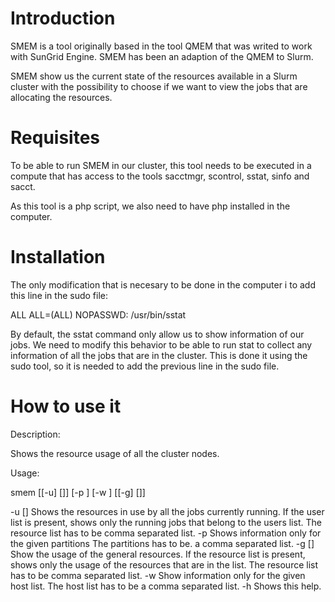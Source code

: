 
Introduction
=============

SMEM is a tool originally based in the tool QMEM that was writed to work with 
SunGrid Engine. SMEM has been an adaption of the QMEM to Slurm.

SMEM show us the current state of the resources available in a Slurm cluster 
with the possibility to choose if we want to view the jobs that are allocating
the resources.

Requisites
==========

To be able to run SMEM in our cluster, this tool needs to be executed in a compute that has access to the tools sacctmgr, scontrol, sstat, sinfo and sacct.

As this tool is a php script, we also need to have php installed in the computer.

Installation
============

The only modification that is necesary to be done in the computer i to add this line in the sudo file:

ALL ALL=(ALL) NOPASSWD: /usr/bin/sstat

By default, the sstat command only allow us to show information of our jobs. We need to modify this behavior to be able to
run stat to collect any information of all the jobs that are in the cluster. This is done it using the sudo tool, so it is needed to add the previous line in the sudo file.


How to use it
==============

Description:

  Shows the resource usage of all the cluster nodes.

Usage:

  smem	[[-u] [<user-list>]] [-p <partition-name>] [-w <host-list>] [[-g] [<resources-list>]]

  -u [<user-list>]     Shows the resources in use by all the jobs currently
                         running.  If the user list is present, shows only the
                         running jobs that belong to the users list. The resource
                         list has to be comma separated list.
  -p <partition-list>      Shows information only for the given partitions The partitions has to be.
									a comma separated list.
  -g [<resource-list>] Show the usage of the general resources. If the resource
                         list is  present, shows only the usage of the resources
                         that are in the list. The resource list has to be comma
                         separated list.
  -w <host-list>       Show information only for the given host list. The host list
                         has to be a comma separated list.
  -h                   Shows this help.

